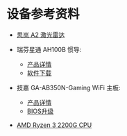 # 设备参考资料

* [思岚 A2 激光雷达](https://www.slamtec.com/cn/Support#rplidar-a2)

* 瑞芬星通 AH100B 惯导:
  * [产品详情](http://www.rion-star.com/cpzx/gxdh/AH100B/2018/0204/112.html)
  * [软件下载](http://www.rion-star.com/jsfw/ruanjianxiazai/list_119_3.html)

* 技嘉 GA-AB350N-Gaming WiFi 主板:
  * [产品详情](https://www.gigabyte.cn/Motherboard/GA-AB350N-Gaming-WIFI-rev-10)
  * [BIOS升级](https://www.gigabyte.cn/Motherboard/GA-AB350N-Gaming-WIFI-rev-10/support#support-dl-bios)

* [AMD Ryzen 3 2200G CPU](https://www.amd.com/zh-hans/support/apu/amd-ryzen-processors/amd-ryzen-3-desktop-processors-radeon-vega-graphics/amd-ryzen-3-0)
